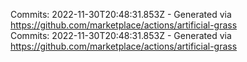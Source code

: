 Commits: 2022-11-30T20:48:31.853Z - Generated via https://github.com/marketplace/actions/artificial-grass
<br>
Commits: 2022-11-30T20:48:31.853Z - Generated via https://github.com/marketplace/actions/artificial-grass
<br>
